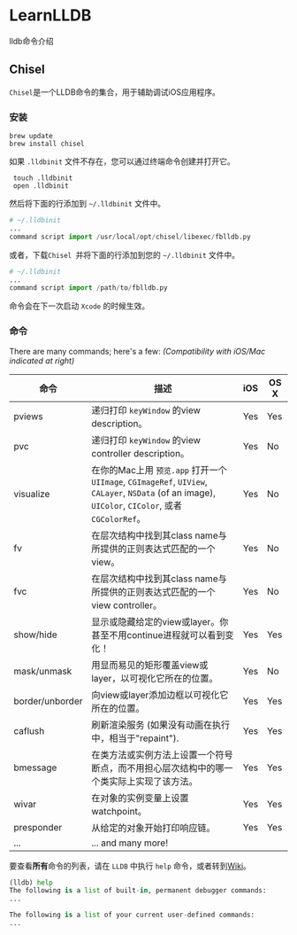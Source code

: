 # LearnLLDB
lldb命令介绍

## Chisel
`Chisel`是一个LLDB命令的集合，用于辅助调试iOS应用程序。

### 安装

```shell
brew update
brew install chisel
```

如果 `.lldbinit` 文件不存在，您可以通过终端命令创建并打开它。

```shell
 touch .lldbinit 
 open .lldbinit 
```

然后将下面的行添加到 `~/.lldbinit` 文件中。

```Python
# ~/.lldbinit
...
command script import /usr/local/opt/chisel/libexec/fblldb.py
```

或者，下载`Chisel `并将下面的行添加到您的 `~/.lldbinit` 文件中。

```Python
# ~/.lldbinit
...
command script import /path/to/fblldb.py

```

命令会在下一次启动 `Xcode` 的时候生效。

### 命令
There are many commands; here's a few:
*(Compatibility with iOS/Mac indicated at right)*

|命令				 |描述             |iOS    |OS X   |
|-----------------|----------------|-------|-------|
|pviews           |递归打印 `keyWindow` 的view description。|Yes|Yes|
|pvc              |递归打印 `keyWindow` 的view controller description。|Yes|No|
|visualize        |在你的Mac上用 `预览.app` 打开一个 `UIImage`, `CGImageRef`, `UIView`, `CALayer`, `NSData` (of an image), `UIColor`, `CIColor`, 或者 `CGColorRef`。|Yes|No|
|fv               |在层次结构中找到其class name与所提供的正则表达式匹配的一个view。|Yes|No|
|fvc              |在层次结构中找到其class name与所提供的正则表达式匹配的一个view controller。|Yes|No|
|show/hide        |显示或隐藏给定的view或layer。你甚至不用continue进程就可以看到变化！|Yes|Yes|
|mask/unmask      |用显而易见的矩形覆盖view或layer，以可视化它所在的位置。|Yes|No|
|border/unborder  |向view或layer添加边框以可视化它所在的位置。|Yes|Yes|
|caflush          |刷新渲染服务 (如果没有动画在执行中，相当于"repaint").|Yes|Yes|
|bmessage         |在类方法或实例方法上设置一个符号断点，而不用担心层次结构中的哪一个类实际上实现了该方法。|Yes|Yes|
|wivar            |在对象的实例变量上设置watchpoint。|Yes|Yes|
|presponder       |从给定的对象开始打印响应链。|Yes|Yes|
|...              |... and many more!|

要查看**所有**命令的列表，请在 `LLDB` 中执行 `help` 命令，或者转到[Wiki](https://github.com/facebook/chisel/wiki)。

```Python
(lldb) help
The following is a list of built-in, permanent debugger commands:
...

The following is a list of your current user-defined commands:
...
```